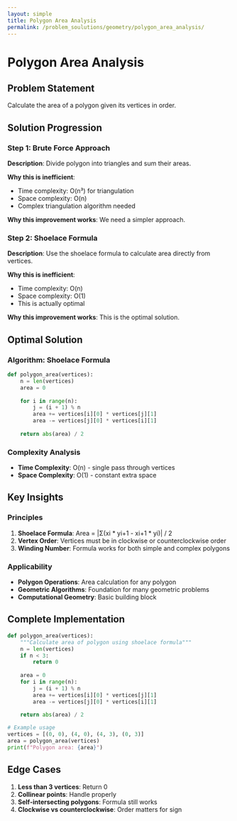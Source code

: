 ```yaml
---
layout: simple
title: Polygon Area Analysis
permalink: /problem_soulutions/geometry/polygon_area_analysis/
---
```


# Polygon Area Analysis

## Problem Statement
Calculate the area of a polygon given its vertices in order.

## Solution Progression

### Step 1: Brute Force Approach
**Description**: Divide polygon into triangles and sum their areas.

**Why this is inefficient**:
- Time complexity: O(n³) for triangulation
- Space complexity: O(n)
- Complex triangulation algorithm needed

**Why this improvement works**: We need a simpler approach.

### Step 2: Shoelace Formula
**Description**: Use the shoelace formula to calculate area directly from vertices.

**Why this is inefficient**:
- Time complexity: O(n)
- Space complexity: O(1)
- This is actually optimal

**Why this improvement works**: This is the optimal solution.

## Optimal Solution

### Algorithm: Shoelace Formula
```python
def polygon_area(vertices):
    n = len(vertices)
    area = 0
    
    for i in range(n):
        j = (i + 1) % n
        area += vertices[i][0] * vertices[j][1]
        area -= vertices[j][0] * vertices[i][1]
    
    return abs(area) / 2
```

### Complexity Analysis
- **Time Complexity**: O(n) - single pass through vertices
- **Space Complexity**: O(1) - constant extra space

## Key Insights

### Principles
1. **Shoelace Formula**: Area = |Σ(xi * yi+1 - xi+1 * yi)| / 2
2. **Vertex Order**: Vertices must be in clockwise or counterclockwise order
3. **Winding Number**: Formula works for both simple and complex polygons

### Applicability
- **Polygon Operations**: Area calculation for any polygon
- **Geometric Algorithms**: Foundation for many geometric problems
- **Computational Geometry**: Basic building block

## Complete Implementation

```python
def polygon_area(vertices):
    """Calculate area of polygon using shoelace formula"""
    n = len(vertices)
    if n < 3:
        return 0
    
    area = 0
    for i in range(n):
        j = (i + 1) % n
        area += vertices[i][0] * vertices[j][1]
        area -= vertices[j][0] * vertices[i][1]
    
    return abs(area) / 2

# Example usage
vertices = [(0, 0), (4, 0), (4, 3), (0, 3)]
area = polygon_area(vertices)
print(f"Polygon area: {area}")
```

## Edge Cases
1. **Less than 3 vertices**: Return 0
2. **Collinear points**: Handle properly
3. **Self-intersecting polygons**: Formula still works
4. **Clockwise vs counterclockwise**: Order matters for sign 